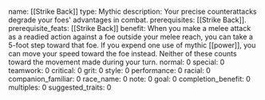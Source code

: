 name: [[Strike Back]]
type: Mythic
description: Your precise counterattacks degrade your foes' advantages in combat.
prerequisites: [[Strike Back]].
prerequisite_feats: [[Strike Back]]
benefit: When you make a melee attack as a readied action against a foe outside your melee reach, you can take a 5-foot step toward that foe. If you expend one use of mythic [[power]], you can move your speed toward the foe instead. Neither of these counts toward the movement made during your turn.
normal: 0
special: 0
teamwork: 0
critical: 0
grit: 0
style: 0
performance: 0
racial: 0
companion_familiar: 0
race_name: 0
note: 0
goal: 0
completion_benefit: 0
multiples: 0
suggested_traits: 0
